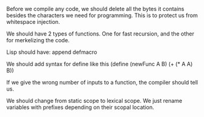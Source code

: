 Before we compile any code, we should delete all the bytes it contains besides the characters we need for programming. This is to protect us from whitespace injection.


We should have 2 types of functions.
One for fast recursion, and the other for merkelizing the code.

Lisp should have:
append
defmacro

We should add syntax for define like this
(define (newFunc A B) (+ (* A A) B))

If we give the wrong number of inputs to a function, the compiler should tell us.

We should change from static scope to lexical scope. We just rename variables with prefixes depending on their scopal location.

